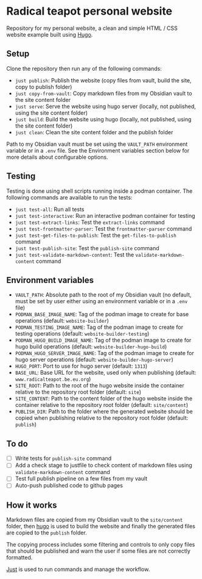 # Radical teapot personal website

Repository for my personal website, a clean and simple HTML / CSS website example built using [Hugo](https://gohugo.io/).

## Setup

Clone the repository then run any of the following commands:

- `just publish`: Publish the website (copy files from vault, build the site, copy to publish folder)
- `just copy-from-vault`: Copy markdown files from my Obsidian vault to the site content folder
- `just serve`: Serve the website using hugo server (locally, not published, using the site content folder)
- `just build`: Build the website using hugo (locally, not published, using the site content folder)
- `just clean`: Clean the site content folder and the publish folder

Path to my Obsidian vault must be set using the `VAULT_PATH` environment variable or in a `.env` file.
See the Environment variables section below for more details about configurable options.

## Testing

Testing is done using shell scripts running inside a podman container.
The following commands are available to run the tests:

- `just test-all`: Run all tests
- `just test-interactive`: Run an interactive podman container for testing
- `just test-extract-links`: Test the `extract-links` command
- `just test-frontmatter-parser`: Test the `frontmatter-parser` command
- `just test-get-files-to-publish`: Test the `get-files-to-publish` command
- `just test-publish-site`: Test the `publish-site` command
- `just test-validate-markdown-content`: Test the `validate-markdown-content` command

## Environment variables

- `VAULT_PATH`: Absolute path to the root of my Obsidian vault (no default, must be set by user either using an environment variable or in a `.env` file)
- `PODMAN_BASE_IMAGE_NAME`: Tag of the podman image to create for base operations (default: `website-builder`)
- `PODMAN_TESTING_IMAGE_NAME`: Tag of the podman image to create for testing operations (default: `website-builder-testing`)
- `PODMAN_HUGO_BUILD_IMAGE_NAME`: Tag of the podman image to create for hugo build operations (default: `website-builder-hugo-build`)
- `PODMAN_HUGO_SERVER_IMAGE_NAME`: Tag of the podman image to create for hugo server operations (default: `website-builder-hugo-server`)
- `HUGO_PORT`: Port to use for hugo server (default: `1313`)
- `BASE_URL`: Base URL for the website, used only when publishing (default: `www.radicalteapot.be.eu.org`)
- `SITE_ROOT`: Path to the root of the hugo website inside the container relative to the repository root folder (default: `site`)
- `SITE_CONTENT`: Path to the content folder of the hugo website inside the container relative to the repository root folder (default: `site/content`)
- `PUBLISH_DIR`: Path to the folder where the generated website should be copied when publishing relative to the repository root folder (default: `publish`)

## To do

- [ ] Write tests for `publish-site` command
- [ ] Add a check stage to justfile to check content of markdown files using
  `validate-markdown-content` command
- [ ] Test full publish pipeline on a few files from my vault
- [ ] Auto-push published code to github pages

## How it works

Markdown files are copied from my Obsidian vault to the `site/content` folder, then [hugo](https://gohugo.io/) is used
to build the website and finally the generated files are copied to the `publish` folder.

The copying process includes some filtering and controls to only copy files that should be published and warn the user
if some files are not correctly formatted.

[Just](https://github.com/casey/just) is used to run commands and manage the workflow.
